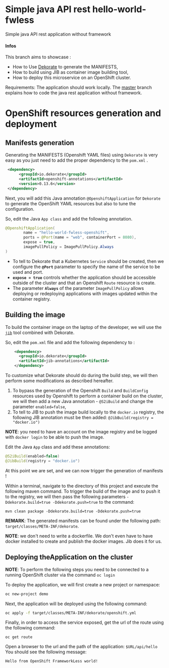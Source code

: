 # Simple java API rest hello-world-fwless
Simple java API rest application without framework

#### Infos
This branch aims to showcase :
- How to Use [Dekorate](https://github.com/dekorateio/dekorate) to generate the MANIFESTS,
- How to build using JIB as container image building tool,
- How to deploy this microservice on an OpenShift cluster.

Requirements:
The application should work locally. The [master](https://github.com/aureamunoz/hello-world-fwless/tree/master) branch explains how to code the java rest application without framework. 

# OpenShift resources generation and deployment
## Manifests generation

Generating the MANIFESTS (Openshift YAML files) using `Dekorate` is very easy as 
you just need to add the proper dependency to the `pom.xml` .

```xml
 <dependency>
      <groupId>io.dekorate</groupId>
      <artifactId>openshift-annotations</artifactId>
      <version>0.13.6</version>
 </dependency>
```

Next, you will add this Java annotation `@OpenshiftApplication` for `Dekorate` to generate the OpenShift YAML resources
but also to tune the configuration.

So, edit the Java `App class` and add the following annotation.

```java
@OpenshiftApplication(
        name = "hello-world-fwless-openshift",        
        ports = @Port(name = "web", containerPort = 8080),  
        expose = true, 
        imagePullPolicy = ImagePullPolicy.Always 
)
```
- To tell to Dekorate that a Kubernetes `Service` should be created, then we configure the **`@Port`** parameter to specify the name of the service to be used and port.
- **`expose = true`** controls whether the application should be accessible outside of the cluster and that an Openshift `Route` resource is create.
- The parameter **`Always`** of the parameter `ImagePullPolicy` allows deploying or redeploying applications with images updated within the container registry.

## Building the image

To build the container image on the laptop of the developer, we will use the [`jib`](https://github.com/GoogleContainerTools/jib) tool combined with Dekorate.

So, edit the `pom.xml` file and add the following dependency to :

```xml
    <dependency>
      <groupId>io.dekorate</groupId>
      <artifactId>jib-annotations</artifactId>
    </dependency>
```

To customize what Dekorate should do during the build step, we will then perform some modifications as described hereafter.

1. To bypass the generation of the Openshift `Build` and `BuildConfig` resources used by Openshift to perform a container build on the cluster, we will then add a new Java annotation - `@S2iBuild` and change the parameter `enabled=false`,
2. To tell to JIB to push the image build locally to the `docker.io` registry, the following JIB annotation must be then added: `@JibBuild(registry = "docker.io")`

**NOTE**: you need to have an account on the image registry and be logged with `docker login` to be able to push the image.

Edit the Java `App` class and add these annotations:

```java
@S2iBuild(enabled=false)
@JibBuild(registry = "docker.io")
```

At this point we are set, and we can now trigger the generation of manifests !

Within a terminal, navigate to the directory of this project and execute the following maven command.
To trigger the build of the image and to push it to the registry, we will then pass the following parameters `-Ddekorate.build=true -Ddekorate.push=true` to the command:

```
mvn clean package -Ddekorate.build=true -Ddekorate.push=true
```

**REMARK**: The generated manifests can be found under the following path: `target/classes/META-INF/dekorate`.

**NOTE**: we don't need to write a dockerfile. We don't even have to have docker installed to create and publish the docker images. Jib does it for us.

## Deploying theApplication on the cluster

**NOTE**: To perform the following steps you need to be connected to a running OpenShift cluster via the command `oc login`

To deploy the application, we will first create a new project or namespace: 
```bash
oc new-project demo
```

Next, the application will be deployed using the following command:
```bash
oc apply -f target/classes/META-INF/dekorate/openshift.yml
```

Finally, in order to access the service exposed, get the url of the route using the following command:

```
oc get route
```

Open a browser to the url and the path of the application: `$URL/api/hello`
You should see the following message:

`Hello from OpenShift FrameworkLess world!`



